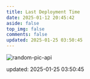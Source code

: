 ```yaml
---
title: Last Deployment Time
date: 2025-01-12 20:45:42
aside: false
top_img: false
comments: false
updated: 2025-01-25 03:50:45
---
```


![random-pic-api](https://api.dong4j.ink:1024/cover?spm={{spm}})

updated: 2025-01-25 03:50:45